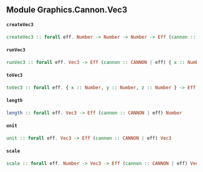 ## Module Graphics.Cannon.Vec3

#### `createVec3`

``` purescript
createVec3 :: forall eff. Number -> Number -> Number -> Eff (cannon :: CANNON | eff) Vec3
```

#### `runVec3`

``` purescript
runVec3 :: forall eff. Vec3 -> Eff (cannon :: CANNON | eff) { x :: Number, y :: Number, z :: Number }
```

#### `toVec3`

``` purescript
toVec3 :: forall eff. { x :: Number, y :: Number, z :: Number } -> Eff (cannon :: CANNON | eff) Vec3
```

#### `length`

``` purescript
length :: forall eff. Vec3 -> Eff (cannon :: CANNON | eff) Number
```

#### `unit`

``` purescript
unit :: forall eff. Vec3 -> Eff (cannon :: CANNON | eff) Vec3
```

#### `scale`

``` purescript
scale :: forall eff. Number -> Vec3 -> Eff (cannon :: CANNON | eff) Vec3
```


